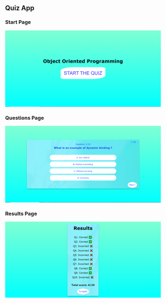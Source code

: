 ## Quiz App

### Start Page

![Alt text](images/start-image.png "Start Page")

### Questions Page

![Alt text](images/question-image.png "Questions Page")

### Results Page

![Alt text](images/result-image.png "Results Page")
